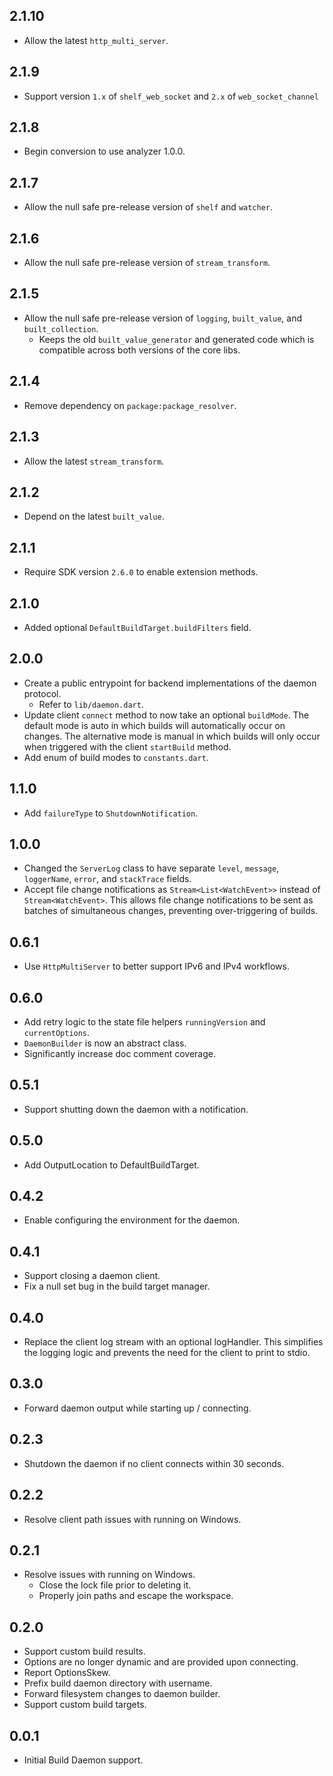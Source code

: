 ## 2.1.10

- Allow the latest `http_multi_server`.

## 2.1.9

- Support version `1.x` of `shelf_web_socket` and `2.x` of `web_socket_channel`

## 2.1.8

- Begin conversion to use analyzer 1.0.0.

## 2.1.7

- Allow the null safe pre-release version of `shelf` and `watcher`.

## 2.1.6

- Allow the null safe pre-release version of `stream_transform`.

## 2.1.5

- Allow the null safe pre-release version of `logging`, `built_value`, and
  `built_collection`.
  - Keeps the old `built_value_generator` and generated code which is
    compatible across both versions of the core libs.

## 2.1.4

- Remove dependency on `package:package_resolver`.

## 2.1.3

- Allow the latest `stream_transform`.

## 2.1.2

- Depend on the latest `built_value`.

## 2.1.1

- Require SDK version `2.6.0` to enable extension methods.

## 2.1.0

- Added optional `DefaultBuildTarget.buildFilters` field.

## 2.0.0

- Create a public entrypoint for backend implementations of the daemon protocol.
  - Refer to `lib/daemon.dart`.
- Update client `connect` method to now take an optional `buildMode`.
  The default mode is auto in which builds will automatically occur on changes.
  The alternative mode is manual in which builds will only occur when triggered
  with the client `startBuild` method.
- Add enum of build modes to `constants.dart`.

## 1.1.0

- Add `failureType` to `ShutdownNotification`.

## 1.0.0

- Changed the `ServerLog` class to have separate `level`, `message`,
  `loggerName`, `error`, and `stackTrace` fields.
- Accept file change notifications as `Stream<List<WatchEvent>>` instead of
  `Stream<WatchEvent>`. This allows file change notifications to be sent as
  batches of simultaneous changes, preventing over-triggering of builds.

## 0.6.1

- Use `HttpMultiServer` to better support IPv6 and IPv4 workflows.

## 0.6.0

- Add retry logic to the state file helpers `runningVersion` and
  `currentOptions`.
- `DaemonBuilder` is now an abstract class.
- Significantly increase doc comment coverage.

## 0.5.1

- Support shutting down the daemon with a notification.

## 0.5.0

- Add OutputLocation to DefaultBuildTarget.

## 0.4.2

- Enable configuring the environment for the daemon.

## 0.4.1

- Support closing a daemon client.
- Fix a null set bug in the build target manager.

## 0.4.0

- Replace the client log stream with an optional logHandler. This simplifies the
  logging logic and prevents the need for the client to print to stdio.

## 0.3.0

- Forward daemon output while starting up / connecting.

## 0.2.3

- Shutdown the daemon if no client connects within 30 seconds.

## 0.2.2

- Resolve client path issues with running on Windows.

## 0.2.1

- Resolve issues with running on Windows.
  - Close the lock file prior to deleting it.
  - Properly join paths and escape the workspace.

## 0.2.0

- Support custom build results.
- Options are no longer dynamic and are provided upon connecting.
- Report OptionsSkew.
- Prefix build daemon directory with username.
- Forward filesystem changes to daemon builder.
- Support custom build targets.

## 0.0.1

- Initial Build Daemon support.
